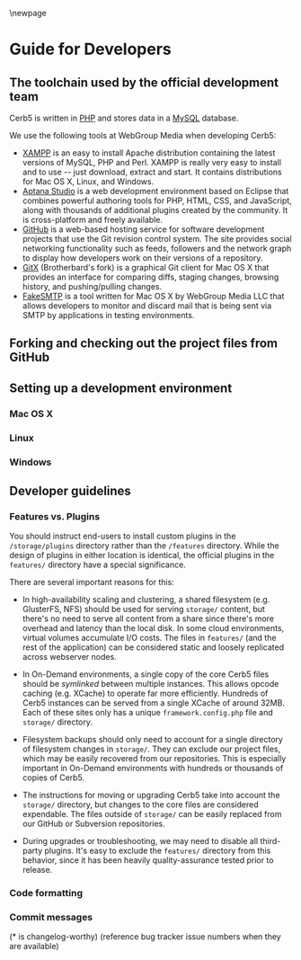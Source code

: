 \newpage

# Guide for Developers #

## The toolchain used by the official development team ##

Cerb5 is written in [PHP](http://www.php.net/) and stores data in a [MySQL](http://www.mysql.com/) database.

We use the following tools at WebGroup Media when developing Cerb5:

* [XAMPP](http://www.apachefriends.org/en/xampp.html) is an easy to install Apache distribution containing the latest versions of MySQL, PHP and Perl. XAMPP is really very easy to install and to use -- just download, extract and start.  It contains distributions for Mac OS X, Linux, and Windows.
* [Aptana Studio](http://www.aptana.com/products/studio2) is a web development environment based on Eclipse that combines powerful authoring tools for PHP, HTML, CSS, and JavaScript, along with thousands of additional plugins created by the community.  It is cross-platform and freely available.
* [GitHub](https://github.com/) is a web-based hosting service for software development projects that use the Git revision control system.  The site provides social networking functionality such as feeds, followers and the network graph to display how developers work on their versions of a repository.
* [GitX](https://github.com/brotherbard/gitx) (Brotherbard's fork) is a graphical Git client for Mac OS X that provides an interface for comparing diffs, staging changes, browsing history, and pushing/pulling changes. 
* [FakeSMTP](https://github.com/jstanden/fakesmtp-app) is a tool written for Mac OS X by WebGroup Media LLC that allows developers to monitor and discard mail that is being sent via SMTP by applications in testing environments.

## Forking and checking out the project files from GitHub ##

## Setting up a development environment ##

### Mac OS X ###


### Linux ###


### Windows ###


## Developer guidelines ##

### Features vs. Plugins ###

You should instruct end-users to install custom plugins in the `/storage/plugins` directory rather than the `/features` directory.  While the design of plugins in either location is identical, the official plugins in the `features/` directory have a special significance.

There are several important reasons for this:

* In high-availability scaling and clustering, a shared filesystem (e.g. GlusterFS, NFS) should be used for serving `storage/` content, but there's no need to serve all content from a share since there's more overhead and latency than the local disk.  In some cloud environments, virtual volumes accumulate I/O costs.  The files in `features/` (and the rest of the application) can be considered static and loosely replicated across webserver nodes.

* In On-Demand environments, a single copy of the core Cerb5 files should be _symlinked_ between multiple instances.  This allows opcode caching (e.g. XCache) to operate far more efficiently.  Hundreds of Cerb5 instances can be served from a single XCache of around 32MB.  Each of these sites only has a unique `framework.config.php` file and `storage/` directory.

* Filesystem backups should only need to account for a single directory of filesystem changes in `storage/`.  They can exclude our project files, which may be easily recovered from our repositories.  This is especially important in On-Demand environments with hundreds or thousands of copies of Cerb5.

* The instructions for moving or upgrading Cerb5 take into account the `storage/` directory, but changes to the core files are considered expendable.  The files outside of `storage/` can be easily replaced from our GitHub or Subversion repositories.

* During upgrades or troubleshooting, we may need to disable all third-party plugins.  It's easy to exclude the `features/` directory from this behavior, since it has been heavily quality-assurance tested prior to release.

### Code formatting ###

### Commit messages ###

(* is changelog-worthy)
(reference bug tracker issue numbers when they are available)

